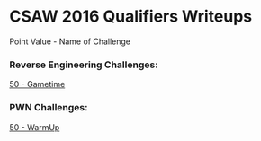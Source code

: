 # CSAW 2016 Qualifiers Writeups

Point Value - Name of Challenge

### Reverse Engineering Challenges:  
[50 - Gametime](https://github.com/BurntxNoodle/CTF/tree/master/2016%20CSAW/50%20-%20Gametime)
  
### PWN Challenges:
[50 - WarmUp](https://github.com/joshua-vr/CTF/tree/master/2016%20CSAW/50%20-%20WarmUp)
